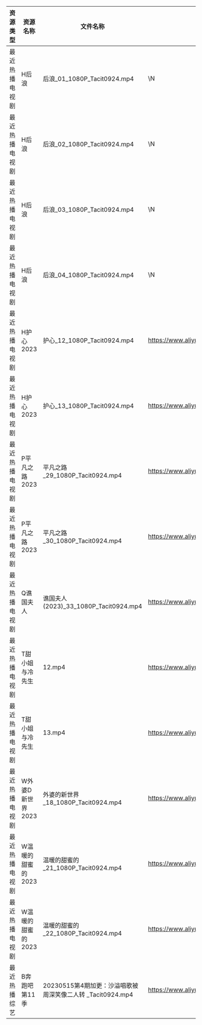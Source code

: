 | 资源类型    | 资源名称        | 文件名称                                      | 分享链接                                      | 更新时间       |
| ------- | ----------- | ----------------------------------------- | ----------------------------------------- | ---------- |
| 最近热播电视剧 | H后浪         | 后浪_01_1080P_Tacit0924.mp4                 | \N                                        | 2023-05-16 |
| 最近热播电视剧 | H后浪         | 后浪_02_1080P_Tacit0924.mp4                 | \N                                        | 2023-05-16 |
| 最近热播电视剧 | H后浪         | 后浪_03_1080P_Tacit0924.mp4                 | \N                                        | 2023-05-16 |
| 最近热播电视剧 | H后浪         | 后浪_04_1080P_Tacit0924.mp4                 | \N                                        | 2023-05-16 |
| 最近热播电视剧 | H护心2023     | 护心_12_1080P_Tacit0924.mp4                 | https://www.aliyundrive.com/s/9HkxgS4UCNB | 2023-05-16 |
| 最近热播电视剧 | H护心2023     | 护心_13_1080P_Tacit0924.mp4                 | https://www.aliyundrive.com/s/9HkxgS4UCNB | 2023-05-16 |
| 最近热播电视剧 | P平凡之路2023   | 平凡之路_29_1080P_Tacit0924.mp4               | https://www.aliyundrive.com/s/VK54DLWTfFp | 2023-05-16 |
| 最近热播电视剧 | P平凡之路2023   | 平凡之路_30_1080P_Tacit0924.mp4               | https://www.aliyundrive.com/s/VK54DLWTfFp | 2023-05-16 |
| 最近热播电视剧 | Q谯国夫人       | 谯国夫人 (2023)_33_1080P_Tacit0924.mp4        | https://www.aliyundrive.com/s/Ug7fg9LV65E | 2023-05-16 |
| 最近热播电视剧 | T甜小姐与冷先生    | 12.mp4                                    | https://www.aliyundrive.com/s/2nMQp859Cmw | 2023-05-16 |
| 最近热播电视剧 | T甜小姐与冷先生    | 13.mp4                                    | https://www.aliyundrive.com/s/2nMQp859Cmw | 2023-05-16 |
| 最近热播电视剧 | W外婆D新世界2023 | 外婆的新世界_18_1080P_Tacit0924.mp4             | https://www.aliyundrive.com/s/Yg3Ce5TJoMj | 2023-05-16 |
| 最近热播电视剧 | W温暖的甜蜜的2023 | 温暖的甜蜜的_21_1080P_Tacit0924.mp4             | https://www.aliyundrive.com/s/jwz9SCbEiy3 | 2023-05-16 |
| 最近热播电视剧 | W温暖的甜蜜的2023 | 温暖的甜蜜的_22_1080P_Tacit0924.mp4             | https://www.aliyundrive.com/s/jwz9SCbEiy3 | 2023-05-16 |
| 最近热播综艺  | B奔跑吧第11季    | 20230515第4期加更：沙溢唱歌被周深笑像二人转 _Tacit0924.mp4 | https://www.aliyundrive.com/s/T8hYCsGLYpy | 2023-05-16 |
